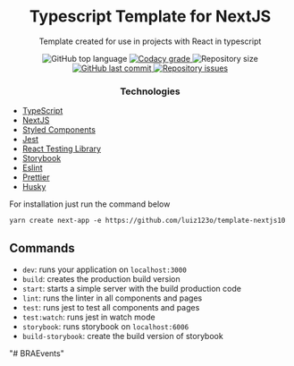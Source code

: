 <h1 align="center">Typescript Template for NextJS</h1>
  <p align="center">Template created for use in projects with React in typescript</p>


<p align="center">
  <img alt="GitHub top language" src="https://img.shields.io/github/languages/top/luiz123o/template-nextjs10.svg">

  <a href="https://www.codacy.com/app/luiz123o/template-nextjs10?utm_source=github.com&amp;utm_medium=referral&amp;utm_content=luiz123o/template-nextjs10&amp;utm_campaign=Badge_Grade">
    <img alt="Codacy grade" src="https://img.shields.io/codacy/grade/4997e01df18f4441aae384fc60aa4daa.svg">
  </a>

  <img alt="Repository size" src="https://img.shields.io/github/repo-size/luiz123o/template-nextjs10.svg">
  <a href="https://github.com/luiz123o/template-nextjs10/commits/master">
    <img alt="GitHub last commit" src="https://img.shields.io/github/last-commit/luiz123o/template-nextjs10.svg">
  </a>

  <a href="https://github.com/luiz123o/template-nextjs10/issues">
    <img alt="Repository issues" src="https://img.shields.io/github/issues/luiz123o/template-nextjs10.svg">
  </a>


</p>

<h3 align="center">Technologies</h3>


- [TypeScript](https://www.typescriptlang.org/)
- [NextJS](https://nextjs.org/)
- [Styled Components](https://styled-components.com/)
- [Jest](https://jestjs.io/)
- [React Testing Library](https://testing-library.com/docs/react-testing-library/intro)
- [Storybook](https://storybook.js.org/)
- [Eslint](https://eslint.org/)
- [Prettier](https://prettier.io/)
- [Husky](https://github.com/typicode/husky)



<p>For installation just run the command below</p>

  ```
  yarn create next-app -e https://github.com/luiz123o/template-nextjs10
  ```
## Commands

- `dev`: runs your application on `localhost:3000`
- `build`: creates the production build version
- `start`: starts a simple server with the build production code
- `lint`: runs the linter in all components and pages
- `test`: runs jest to test all components and pages
- `test:watch`: runs jest in watch mode
- `storybook`: runs storybook on `localhost:6006`
- `build-storybook`: create the build version of storybook


"# BRAEvents" 

